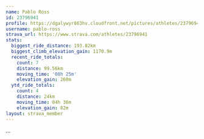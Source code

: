 ```yaml
---
name: Pablo Ross
id: 23796941
profile: https://dgalywyr863hv.cloudfront.net/pictures/athletes/23796941/14615399/1/large.jpg
username: pablo-ross
strava_url: https://www.strava.com/athletes/23796941
stats:
  biggest_ride_distance: 193.82km
  biggest_climb_elevation_gain: 1170.9m
  recent_ride_totals:
    count: 7
    distance: 99.56km
    moving_time: '08h 25m'
    elevation_gain: 260m
  ytd_ride_totals:
    count: 4
    distance: 24km
    moving_time: 04h 36m
    elevation_gain: 82m
layout: strava_member
--- 
```

...
